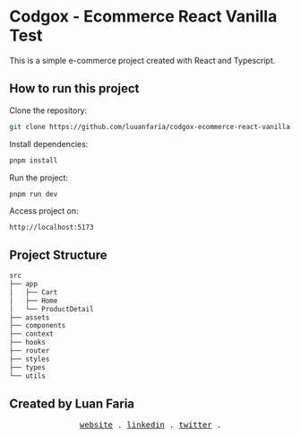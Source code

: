 # Codgox - Ecommerce React Vanilla Test

This is a simple e-commerce project created with React and Typescript.

## How to run this project

Clone the repository:

```bash
git clone https://github.com/luuanfaria/codgox-ecommerce-react-vanilla.git
```

Install dependencies:
```bash
pnpm install
```

Run the project:
```bash
pnpm run dev
```

Access project on:

`http://localhost:5173`

## Project Structure

```css
src
├── app
│   ├── Cart
│   ├── Home
│   └── ProductDetail
├── assets
├── components
├── context
├── hooks
├── router
├── styles
├── types
└── utils
```

## Created by Luan Faria

<p align="center">
  <samp>
    <a href="https://luuanfaria.dev">website</a> .
    <a href="https://linkedin.com/in/luuanfaria">linkedin</a> .
    <a href="https://twitter.com/luuanfariaf">twitter</a> .
  </samp>
</p>
